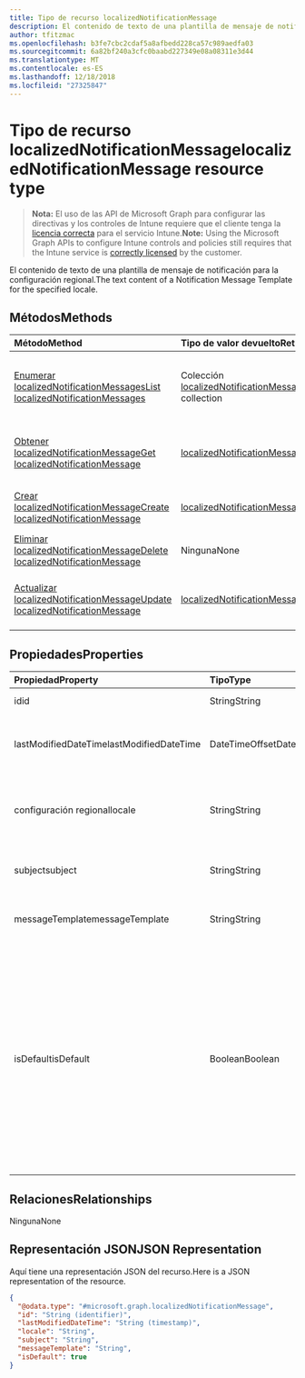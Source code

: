```yaml
---
title: Tipo de recurso localizedNotificationMessage
description: El contenido de texto de una plantilla de mensaje de notificación para la configuración regional.
author: tfitzmac
ms.openlocfilehash: b3fe7cbc2cdaf5a8afbedd228ca57c989aedfa03
ms.sourcegitcommit: 6a82bf240a3cfc0baabd227349e08a08311e3d44
ms.translationtype: MT
ms.contentlocale: es-ES
ms.lasthandoff: 12/18/2018
ms.locfileid: "27325847"
---
```

# <a name="localizednotificationmessage-resource-type"></a><span data-ttu-id="b7aa7-103">Tipo de recurso localizedNotificationMessage</span><span class="sxs-lookup"><span data-stu-id="b7aa7-103">localizedNotificationMessage resource type</span></span>

> <span data-ttu-id="b7aa7-104">**Nota:** El uso de las API de Microsoft Graph para configurar las directivas y los controles de Intune requiere que el cliente tenga la [licencia correcta](https://go.microsoft.com/fwlink/?linkid=839381) para el servicio Intune.</span><span class="sxs-lookup"><span data-stu-id="b7aa7-104">**Note:** Using the Microsoft Graph APIs to configure Intune controls and policies still requires that the Intune service is [correctly licensed](https://go.microsoft.com/fwlink/?linkid=839381) by the customer.</span></span>

<span data-ttu-id="b7aa7-105">El contenido de texto de una plantilla de mensaje de notificación para la configuración regional.</span><span class="sxs-lookup"><span data-stu-id="b7aa7-105">The text content of a Notification Message Template for the specified locale.</span></span>
## <a name="methods"></a><span data-ttu-id="b7aa7-106">Métodos</span><span class="sxs-lookup"><span data-stu-id="b7aa7-106">Methods</span></span>
|<span data-ttu-id="b7aa7-107">Método</span><span class="sxs-lookup"><span data-stu-id="b7aa7-107">Method</span></span>|<span data-ttu-id="b7aa7-108">Tipo de valor devuelto</span><span class="sxs-lookup"><span data-stu-id="b7aa7-108">Return Type</span></span>|<span data-ttu-id="b7aa7-109">Descripción</span><span class="sxs-lookup"><span data-stu-id="b7aa7-109">Description</span></span>|
|:---|:---|:---|
|[<span data-ttu-id="b7aa7-110">Enumerar localizedNotificationMessages</span><span class="sxs-lookup"><span data-stu-id="b7aa7-110">List localizedNotificationMessages</span></span>](../api/intune-notification-localizednotificationmessage-list.md)|<span data-ttu-id="b7aa7-111">Colección [localizedNotificationMessage](../resources/intune-notification-localizednotificationmessage.md)</span><span class="sxs-lookup"><span data-stu-id="b7aa7-111">[localizedNotificationMessage](../resources/intune-notification-localizednotificationmessage.md) collection</span></span>|<span data-ttu-id="b7aa7-112">Enumere las propiedades y las relaciones de los objetos [localizedNotificationMessage](../resources/intune-notification-localizednotificationmessage.md).</span><span class="sxs-lookup"><span data-stu-id="b7aa7-112">List properties and relationships of the [localizedNotificationMessage](../resources/intune-notification-localizednotificationmessage.md) objects.</span></span>|
|[<span data-ttu-id="b7aa7-113">Obtener localizedNotificationMessage</span><span class="sxs-lookup"><span data-stu-id="b7aa7-113">Get localizedNotificationMessage</span></span>](../api/intune-notification-localizednotificationmessage-get.md)|[<span data-ttu-id="b7aa7-114">localizedNotificationMessage</span><span class="sxs-lookup"><span data-stu-id="b7aa7-114">localizedNotificationMessage</span></span>](../resources/intune-notification-localizednotificationmessage.md)|<span data-ttu-id="b7aa7-115">Lea las propiedades y las relaciones del objeto [localizedNotificationMessage](../resources/intune-notification-localizednotificationmessage.md).</span><span class="sxs-lookup"><span data-stu-id="b7aa7-115">Read properties and relationships of the [localizedNotificationMessage](../resources/intune-notification-localizednotificationmessage.md) object.</span></span>|
|[<span data-ttu-id="b7aa7-116">Crear localizedNotificationMessage</span><span class="sxs-lookup"><span data-stu-id="b7aa7-116">Create localizedNotificationMessage</span></span>](../api/intune-notification-localizednotificationmessage-create.md)|[<span data-ttu-id="b7aa7-117">localizedNotificationMessage</span><span class="sxs-lookup"><span data-stu-id="b7aa7-117">localizedNotificationMessage</span></span>](../resources/intune-notification-localizednotificationmessage.md)|<span data-ttu-id="b7aa7-118">Cree un objeto [localizedNotificationMessage](../resources/intune-notification-localizednotificationmessage.md).</span><span class="sxs-lookup"><span data-stu-id="b7aa7-118">Create a new [localizedNotificationMessage](../resources/intune-notification-localizednotificationmessage.md) object.</span></span>|
|[<span data-ttu-id="b7aa7-119">Eliminar localizedNotificationMessage</span><span class="sxs-lookup"><span data-stu-id="b7aa7-119">Delete localizedNotificationMessage</span></span>](../api/intune-notification-localizednotificationmessage-delete.md)|<span data-ttu-id="b7aa7-120">Ninguna</span><span class="sxs-lookup"><span data-stu-id="b7aa7-120">None</span></span>|<span data-ttu-id="b7aa7-121">Elimina un [localizedNotificationMessage](../resources/intune-notification-localizednotificationmessage.md).</span><span class="sxs-lookup"><span data-stu-id="b7aa7-121">Deletes a [localizedNotificationMessage](../resources/intune-notification-localizednotificationmessage.md).</span></span>|
|[<span data-ttu-id="b7aa7-122">Actualizar localizedNotificationMessage</span><span class="sxs-lookup"><span data-stu-id="b7aa7-122">Update localizedNotificationMessage</span></span>](../api/intune-notification-localizednotificationmessage-update.md)|[<span data-ttu-id="b7aa7-123">localizedNotificationMessage</span><span class="sxs-lookup"><span data-stu-id="b7aa7-123">localizedNotificationMessage</span></span>](../resources/intune-notification-localizednotificationmessage.md)|<span data-ttu-id="b7aa7-124">Actualice las propiedades de un objeto [localizedNotificationMessage](../resources/intune-notification-localizednotificationmessage.md).</span><span class="sxs-lookup"><span data-stu-id="b7aa7-124">Update the properties of a [localizedNotificationMessage](../resources/intune-notification-localizednotificationmessage.md) object.</span></span>|

## <a name="properties"></a><span data-ttu-id="b7aa7-125">Propiedades</span><span class="sxs-lookup"><span data-stu-id="b7aa7-125">Properties</span></span>
|<span data-ttu-id="b7aa7-126">Propiedad</span><span class="sxs-lookup"><span data-stu-id="b7aa7-126">Property</span></span>|<span data-ttu-id="b7aa7-127">Tipo</span><span class="sxs-lookup"><span data-stu-id="b7aa7-127">Type</span></span>|<span data-ttu-id="b7aa7-128">Descripción</span><span class="sxs-lookup"><span data-stu-id="b7aa7-128">Description</span></span>|
|:---|:---|:---|
|<span data-ttu-id="b7aa7-129">id</span><span class="sxs-lookup"><span data-stu-id="b7aa7-129">id</span></span>|<span data-ttu-id="b7aa7-130">String</span><span class="sxs-lookup"><span data-stu-id="b7aa7-130">String</span></span>|<span data-ttu-id="b7aa7-131">Clave de la entidad.</span><span class="sxs-lookup"><span data-stu-id="b7aa7-131">Key of the entity.</span></span>|
|<span data-ttu-id="b7aa7-132">lastModifiedDateTime</span><span class="sxs-lookup"><span data-stu-id="b7aa7-132">lastModifiedDateTime</span></span>|<span data-ttu-id="b7aa7-133">DateTimeOffset</span><span class="sxs-lookup"><span data-stu-id="b7aa7-133">DateTimeOffset</span></span>|<span data-ttu-id="b7aa7-134">Fecha y hora en la que se modificó el objeto por última vez.</span><span class="sxs-lookup"><span data-stu-id="b7aa7-134">DateTime the object was last modified.</span></span>|
|<span data-ttu-id="b7aa7-135">configuración regional</span><span class="sxs-lookup"><span data-stu-id="b7aa7-135">locale</span></span>|<span data-ttu-id="b7aa7-136">String</span><span class="sxs-lookup"><span data-stu-id="b7aa7-136">String</span></span>|<span data-ttu-id="b7aa7-137">La configuración regional para la que se destina este mensaje.</span><span class="sxs-lookup"><span data-stu-id="b7aa7-137">The Locale for which this message is destined.</span></span>|
|<span data-ttu-id="b7aa7-138">subject</span><span class="sxs-lookup"><span data-stu-id="b7aa7-138">subject</span></span>|<span data-ttu-id="b7aa7-139">String</span><span class="sxs-lookup"><span data-stu-id="b7aa7-139">String</span></span>|<span data-ttu-id="b7aa7-140">El asunto de la plantilla del mensaje.</span><span class="sxs-lookup"><span data-stu-id="b7aa7-140">The Message Template Subject.</span></span>|
|<span data-ttu-id="b7aa7-141">messageTemplate</span><span class="sxs-lookup"><span data-stu-id="b7aa7-141">messageTemplate</span></span>|<span data-ttu-id="b7aa7-142">String</span><span class="sxs-lookup"><span data-stu-id="b7aa7-142">String</span></span>|<span data-ttu-id="b7aa7-143">El contenido de la plantilla del mensaje.</span><span class="sxs-lookup"><span data-stu-id="b7aa7-143">The Message Template content.</span></span>|
|<span data-ttu-id="b7aa7-144">isDefault</span><span class="sxs-lookup"><span data-stu-id="b7aa7-144">isDefault</span></span>|<span data-ttu-id="b7aa7-145">Boolean</span><span class="sxs-lookup"><span data-stu-id="b7aa7-145">Boolean</span></span>|<span data-ttu-id="b7aa7-146">Marca para indicar si se trata de la configuración regional predeterminada para la reserva del idioma.</span><span class="sxs-lookup"><span data-stu-id="b7aa7-146">Flag to indicate whether or not this is the default locale for language fallback.</span></span> <span data-ttu-id="b7aa7-147">Solo se puede establecer esta marca.</span><span class="sxs-lookup"><span data-stu-id="b7aa7-147">This flag can only be set.</span></span> <span data-ttu-id="b7aa7-148">Para eliminarla, establezca esta propiedad en true en otro mensaje de notificación localizado.</span><span class="sxs-lookup"><span data-stu-id="b7aa7-148">To unset, set this property to true on another Localized Notification Message.</span></span>|

## <a name="relationships"></a><span data-ttu-id="b7aa7-149">Relaciones</span><span class="sxs-lookup"><span data-stu-id="b7aa7-149">Relationships</span></span>
<span data-ttu-id="b7aa7-150">Ninguna</span><span class="sxs-lookup"><span data-stu-id="b7aa7-150">None</span></span>
## <a name="json-representation"></a><span data-ttu-id="b7aa7-151">Representación JSON</span><span class="sxs-lookup"><span data-stu-id="b7aa7-151">JSON Representation</span></span>
<span data-ttu-id="b7aa7-152">Aquí tiene una representación JSON del recurso.</span><span class="sxs-lookup"><span data-stu-id="b7aa7-152">Here is a JSON representation of the resource.</span></span>
<!-- {
  "blockType": "resource",
  "keyProperty": "id",
  "@odata.type": "microsoft.graph.localizedNotificationMessage"
}
-->
``` json
{
  "@odata.type": "#microsoft.graph.localizedNotificationMessage",
  "id": "String (identifier)",
  "lastModifiedDateTime": "String (timestamp)",
  "locale": "String",
  "subject": "String",
  "messageTemplate": "String",
  "isDefault": true
}
```



